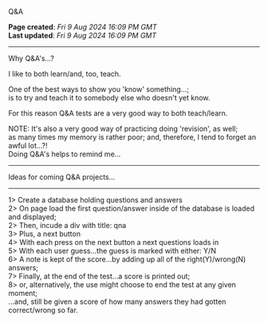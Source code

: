Q&A  

**Page created**: *Fri 9 Aug 2024 16:09 PM GMT*  
**Last updated**: *Fri 9 Aug 2024 16:09 PM GMT*  

-----

Why Q&A's...?

I like to both learn/and, too, teach.  

One of the best ways to show you 'know' something...;    
is to try and teach it to somebody else who doesn't yet know.    

For this reason Q&A tests are a very good way to both teach/learn.  

NOTE: It's also a very good way of practicing doing 'revision', as well;  
as many times my memory is rather poor; and, therefore, I tend to forget an awful lot...?!    
Doing Q&A's helps to remind me...

-----

Ideas for coming Q&A projects...  

-----

1> Create a database holding questions and answers  
2> On page load the first question/answer inside of the database is loaded and displayed;  
2> Then, incude a div with title: qna  
3> Plus, a next button  
4> With each press on the next button a next questions loads in  
5> With each user guess...the guess is marked with either: Y/N  
6> A note is kept of the score...by adding up all of the right(Y)/wrong(N) answers;  
7> Finally, at the end of the test...a score is printed out;  
8> or, alternatively, the use might choose to end the test at any given moment;  
...and, still be given a score of how many answers they had gotten correct/wrong so far.  
